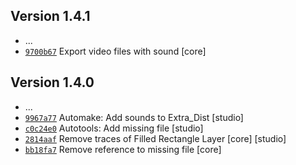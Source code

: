 ## Version 1.4.1
- ...
- <code>[9700b67](https://github.com/synfig/synfig/commit/9700b677051ed95660887938a95a784576502ba0)</code> Export video files with sound [core]

## Version 1.4.0
- ...
- <code>[9967a77](https://github.com/synfig/synfig/commit/9967a771d5d1e8dfda6e26b8b5451f9f4493bc9f)</code> Automake: Add sounds to Extra_Dist [studio]
- <code>[c0c24e0](https://github.com/synfig/synfig/commit/c0c24e0bc5652713f4defb3684c2573bf8cc2bd3)</code> Autotools: Add missing file [studio]
- <code>[2814aaf](https://github.com/synfig/synfig/commit/2814aafab075d9b6a703c0b430f4bf527fa50e2e)</code> Remove traces of Filled Rectangle Layer [core] [studio]
- <code>[bb18fa7](https://github.com/synfig/synfig/commit/bb18fa7fc4d58ea41142d3b821dfc8b939a9ff1e)</code> Remove reference to missing file [core]

